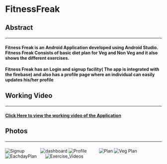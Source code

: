 # FitnessFreak
## Abstract <hr>
#### Fitness Freak is an Android Application developed using Android Studio. Fitness Freak Consists of basic diet plan for Veg and Non Veg and it also shows the different exercises.
#### Fitness Freak has an Login and signup facility( The app is integrated with the firebase) and also has a profile page where an individual can easily updates his/her profile

## Working Video <hr>
#### [Click Here to view the working video of the Application](https://drive.google.com/file/d/1X2GTHmdVbRs509uUeGEHP-zE_F86BC7V/view?usp=sharing)

## Photos <hr>
![Signup](https://user-images.githubusercontent.com/61222981/216818675-98397861-5b7c-458c-999a-08c25a3974fc.png)&nbsp;&nbsp;&nbsp;&nbsp;&nbsp;&nbsp;&nbsp;&nbsp;&nbsp;&nbsp;&nbsp;&nbsp;
![dashboard](https://user-images.githubusercontent.com/61222981/216818653-24a43bfd-cc47-42d1-afc5-a04fc3ee4bc2.png)
![Profile](https://user-images.githubusercontent.com/61222981/216818673-22aadf26-8864-425d-947b-3ae89fb8dd56.png)&nbsp;&nbsp;&nbsp;&nbsp;&nbsp;&nbsp;&nbsp;&nbsp;&nbsp;
![Plan](https://user-images.githubusercontent.com/61222981/216818666-7d217182-0ad3-44f3-a10c-7e599e45c0ae.png)
![Veg Plan](https://user-images.githubusercontent.com/61222981/216818679-3e5ee94d-29cf-4d2a-8d17-255c9333e57c.png)&nbsp;&nbsp;&nbsp;&nbsp;&nbsp;&nbsp;&nbsp;&nbsp;&nbsp;&nbsp;
![EachdayPlan](https://user-images.githubusercontent.com/61222981/216818659-44b2f782-6198-4932-90be-b3cb33399244.png)
&nbsp;&nbsp;&nbsp;&nbsp;&nbsp;&nbsp;![Exercise_Videos](https://user-images.githubusercontent.com/61222981/216818660-4c5afddb-13d5-440a-a247-e6c2cc318c5e.png)
